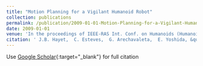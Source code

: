 ```yaml
---
title: "Motion Planning for a Vigilant Humanoid Robot"
collection: publications
permalink: /publication/2009-01-01-Motion-Planning-for-a-Vigilant-Humanoid-Robot
date: 2009-01-01
venue: 'In the proceedings of IEEE-RAS Int. Conf. on Humanoids (Humanoids&apos;09)'
citation: ' J.B. Hayet,  C. Esteves,  G. Arechavaleta,  E. Yoshida, &quot;Motion Planning for a Vigilant Humanoid Robot.&quot; In the proceedings of IEEE-RAS Int. Conf. on Humanoids (Humanoids&amp;apos;09), 2009.'
---
```

Use [Google Scholar](https://scholar.google.com/scholar?q=Motion+Planning+for+a+Vigilant+Humanoid+Robot){:target="_blank"} for full citation